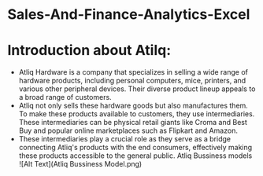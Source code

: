 # Sales-And-Finance-Analytics-Excel
# Introduction about Atilq:
 - Atliq Hardware is a company that specializes in selling a wide range of hardware products, including personal computers, mice, printers, and various other peripheral devices. Their diverse product lineup appeals to a broad range of customers.
 - Atliq not only sells these hardware goods but also manufactures them. To make these products available to customers, they use intermediaries. These intermediaries can be physical retail giants like Croma and Best Buy and popular online marketplaces such as Flipkart and Amazon.
 - These intermediaries play a crucial role as they serve as a bridge connecting Atliq's products with the end consumers, effectively making these products accessible to the general public.
Atliq Bussiness models
![Alt Text](Atliq Bussiness Model.png)
